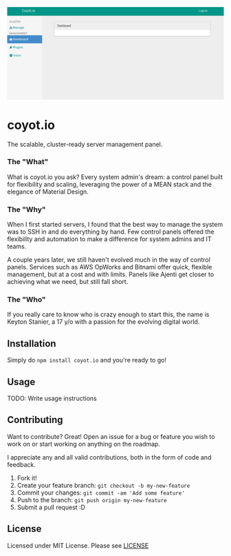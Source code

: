 <img src='utility/readme.gif'>

# coyot.io

The scalable, cluster-ready server management panel.

### The "What"

What is coyot.io you ask?  Every system admin's dream:  a control panel built for flexibility and scaling, leveraging the power of a MEAN stack and the elegance of Material Design.

### The "Why"

When I first started servers, I found that the best way to manage the system was to SSH in and do everything by hand.  Few control panels offered the flexibility and automation to make a difference for system admins and IT teams.

A couple years later, we still haven't evolved much in the way of control panels.  Services such as AWS OpWorks and Bitnami offer quick, flexible management, but at a cost and with limits.  Panels like Ajenti get closer to achieving what we need, but still fall short.

### The "Who"

If you really care to know who is crazy enough to start this, the name is Keyton Stanier, a 17 y/o with a passion for the evolving digital world.

## Installation

Simply do `npm install coyot.io` and you're ready to go!

## Usage

TODO: Write usage instructions

## Contributing

Want to contribute?  Great!  Open an issue for a bug or feature you wish to work on or start working on anything on the roadmap.

I appreciate any and all valid contributions, both in the form of code and feedback.

1. Fork it!
2. Create your feature branch: `git checkout -b my-new-feature`
3. Commit your changes: `git commit -am 'Add some feature'`
4. Push to the branch: `git push origin my-new-feature`
5. Submit a pull request :D

## License

Licensed under MIT License.  Please see [LICENSE](LICENSE)

